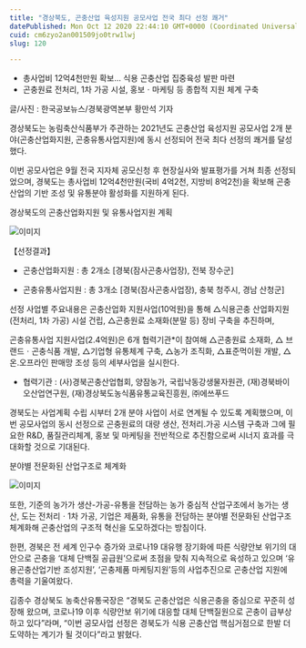 ```yaml
---
title: "경상북도, 곤충산업 육성지원 공모사업 전국 최다 선정 쾌거"
datePublished: Mon Oct 12 2020 22:44:10 GMT+0000 (Coordinated Universal Time)
cuid: cm6zyo2an001509jo0trw1lwj
slug: 120

---
```



- 총사업비 12억4천만원 확보... 식용 곤충산업 집중육성 발판 마련
- 곤충원료 전처리, 1차 가공 시설, 홍보ㆍ마케팅 등 종합적 지원 체계 구축

글/사진 : 한국공보뉴스/경북광역본부 황만석 기자

경상북도는 농림축산식품부가 주관하는 2021년도 곤충산업 육성지원 공모사업 2개 분야(곤충산업화지원, 곤충유통사업지원)에 동시 선정되어 전국 최다 선정의 쾌거를 달성했다.

이번 공모사업은 9월 전국 지자체 공모신청 후 현장실사와 발표평가를 거쳐 최종 선정되었으며, 경북도는 총사업비 12억4천만원(국비 4억2천, 지방비 8억2천)을 확보해 곤충산업의 기반 조성 및 유통분야 활성화를 지원하게 된다.

경상북도의 곤충산업화지원 및 유통사업지원 계획

![이미지](https://cdn.hashnode.com/res/hashnode/image/upload/v1739246846862/f8dd79c5-8f27-4a33-90c4-7fa63c7dd417.jpeg)

【선정결과】

* 곤충산업화지원 : 총 2개소 [경북(잠사곤충사업장), 전북 장수군]

* 곤충유통사업지원 : 총 3개소 [경북(잠사곤충사업장), 충북 청주시, 경남 산청군]

선정 사업별 주요내용은 곤충산업화 지원사업(10억원)을 통해 △식용곤충 산업화지원(전처리, 1차 가공) 시설 건립, △곤충원료 소재화(분말 등) 장비 구축을 추진하며,

곤충유통사업 지원사업(2.4억원)은 6개 협력기관*이 참여해 △곤충원료 소재화, △ 브랜드ㆍ곤충식품 개발, △기업형 유통체계 구축, △농가 조직화, △표준먹이원 개발, △온․오프라인 판매망 조성 등의 세부사업을 실시한다.

* 협력기관 : (사)경북곤충산업협회, 양잠농가, 국립낙동강생물자원관, (재)경북바이오산업연구원, (재)경상북도농식품유통교육진흥원, ㈜에쓰푸드

경북도는 사업계획 수립 시부터 2개 분야 사업이 서로 연계될 수 있도록 계획했으며, 이번 공모사업의 동시 선정으로 곤충원료의 대량 생산, 전처리․가공 시스템 구축과 그에 필요한 R&D, 품질관리체계, 홍보 및 마케팅을 전반적으로 추진함으로써 시너지 효과를 극대화할 것으로 기대된다.

분야별 전문화된 산업구조로 체계화

![이미지](https://cdn.hashnode.com/res/hashnode/image/upload/v1739246848639/3123df24-07bb-4e00-843a-0374a311bed1.jpeg)

또한, 기준의 농가가 생산-가공-유통을 전담하는 농가 중심적 산업구조에서 농가는 생산, 도는 전처리ㆍ1차 가공, 기업은 제품화, 유통을 전담하는 분야별 전문화된 산업구조 체계화해 곤충산업의 구조적 혁신을 도모하겠다는 방침이다.

한편, 경북은 전 세계 인구수 증가와 코로나19 대유행 장기화에 따른 식량안보 위기의 대안으로 곤충을 ‘대체 단백질 공급원’으로써 초점을 맞춰 지속적으로 육성하고 있으며 ‘유용곤충산업기반 조성지원’, ‘곤충제품 마케팅지원’등의 사업추진으로 곤충산업 지원에 총력을 기울여왔다.

김종수 경상북도 농축산유통국장은 “경북도 곤충산업은 식용곤충을 중심으로 꾸준히 성장해 왔으며, 코로나19 이후 식량안보 위기에 대응할 대체 단백질원으로 곤충이 급부상하고 있다”라며, “이번 공모사업 선정은 경북도가 식용 곤충산업 핵심거점으로 한발 더 도약하는 계기가 될 것이다”라고 밝혔다.